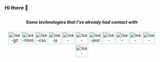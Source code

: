 ### Hi there 👋

<!--
**isabeladearo/isabeladearo** is a ✨ _special_ ✨ repository because its `README.md` (this file) appears on your GitHub profile.

Here are some ideas to get you started:

- 🔭 I’m currently working on ...
- 🌱 I’m currently learning ...
- 👯 I’m looking to collaborate on ...
- 🤔 I’m looking for help with ...
- 💬 Ask me about ...
- 📫 How to reach me: ...
- 😄 Pronouns: ...
- ⚡ Fun fact: ...
-->

##

<h5 align="center">Some technologies that I've already had contact with</h5>
<div align="center"> 
  <a href="https://git-scm.com/" target="_blank"><img src="https://cdn.jsdelivr.net/gh/devicons/devicon/icons/git/git-original.svg" alt="isa-git" height="40" width="40"></a>
  <a href="https://www.w3schools.com/html/default.asp" target="_blank"><img src="https://cdn.jsdelivr.net/gh/devicons/devicon/icons/html5/html5-original.svg" alt="isa-html" height="40" width="40"></a>
  <a href="https://www.w3schools.com/cssref/" target="_blank"><img src="https://cdn.jsdelivr.net/gh/devicons/devicon/icons/css3/css3-original.svg" alt="isa-css" height="40" width="40"></a>
  <a href="https://www.w3schools.com/js/default.asp" target="_blank"><img src="https://cdn.jsdelivr.net/gh/devicons/devicon/icons/javascript/javascript-original.svg" alt="isa-js" height="40" width="40"></a>
  <a href="https://pt-br.reactjs.org/" target="_blank"><img src="https://cdn.jsdelivr.net/gh/devicons/devicon/icons/react/react-original.svg" alt="isa-react" height="40" width="40"></a>
  <a href="https://redux.js.org/" target="_blank"><img src="https://cdn.jsdelivr.net/gh/devicons/devicon/icons/redux/redux-original.svg" alt="isa-redux" height="40" width="40"></a>
  <a href="https://jestjs.io/" target="_blank"><img src="https://cdn.jsdelivr.net/gh/devicons/devicon/icons/jest/jest-plain.svg" alt="isa-jest" height="40" width="40"></a>
  <a href="https://www.docker.com/" target="_blank"><img src="https://cdn.jsdelivr.net/gh/devicons/devicon/icons/docker/docker-original.svg" alt="isa-docker" height="40" width="40"></a>
  <a href="https://www.mysql.com/" target="_blank"><img src="https://cdn.jsdelivr.net/gh/devicons/devicon/icons/mysql/mysql-original.svg" alt="isa-mysql" height="40" width="40"></a>
  <a href="https://nodejs.org/en/" target="_blank"><img src="https://cdn.jsdelivr.net/gh/devicons/devicon/icons/nodejs/nodejs-original.svg" alt="isa-nodejs" height="40" width="40"></a>
  <a href="https://mochajs.org/" target="_blank"><img src="https://cdn.jsdelivr.net/gh/devicons/devicon/icons/mocha/mocha-plain.svg" alt="isa-mocha" height="40" width="40"></a>
  <a href="https://sequelize.org/" target="_blank"><img src="https://cdn.jsdelivr.net/gh/devicons/devicon/icons/sequelize/sequelize-original.svg" alt="isa-sequelize" height="40" width="40"></a>
  
 ##
  
  
  
  
  
  
  
  
  
  
  
 
</div>
